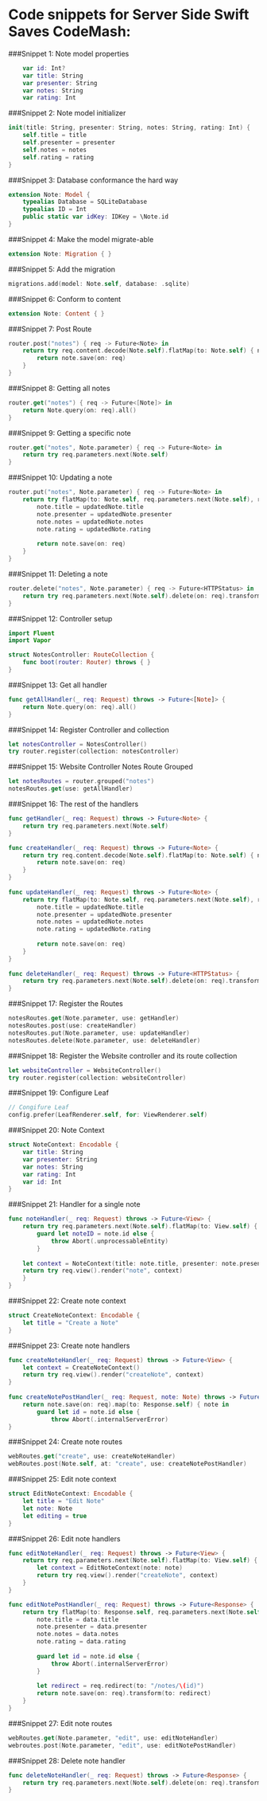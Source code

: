 # Code snippets for Server Side Swift Saves CodeMash: 

###Snippet 1: Note model properties
```swift
	var id: Int?
    var title: String
    var presenter: String
    var notes: String
    var rating: Int
``` 

###Snippet 2: Note model initializer
```swift
init(title: String, presenter: String, notes: String, rating: Int) {
	self.title = title
    self.presenter = presenter
    self.notes = notes
	self.rating = rating
}
```


###Snippet 3: Database conformance the hard way
```swift
extension Note: Model {
    typealias Database = SQLiteDatabase
    typealias ID = Int
    public static var idKey: IDKey = \Note.id 
}
```


###Snippet 4: Make the model migrate-able 
```swift
extension Note: Migration { }
```


###Snippet 5: Add the migration
```swift
migrations.add(model: Note.self, database: .sqlite)
```


###Snippet 6: Conform to content 
```swift
extension Note: Content { }
```


###Snippet 7: Post Route 
```swift
router.post("notes") { req -> Future<Note> in
	return try req.content.decode(Note.self).flatMap(to: Note.self) { note in
		return note.save(on: req)
	}
}
```


###Snippet 8: Getting all notes 
```swift
router.get("notes") { req -> Future<[Note]> in
	return Note.query(on: req).all()
}
```


###Snippet 9: Getting a specific note 
```swift
router.get("notes", Note.parameter) { req -> Future<Note> in
	return try req.parameters.next(Note.self)
}
```


###Snippet 10: Updating a note 
```swift
router.put("notes", Note.parameter) { req -> Future<Note> in
	return try flatMap(to: Note.self, req.parameters.next(Note.self), req.content.decode(Note.self)) { note, updatedNote in
		note.title = updatedNote.title
		note.presenter = updatedNote.presenter
		note.notes = updatedNote.notes
		note.rating = updatedNote.rating
            
		return note.save(on: req)
    }
}
```


###Snippet 11: Deleting a note 
```swift
router.delete("notes", Note.parameter) { req -> Future<HTTPStatus> in
	return try req.parameters.next(Note.self).delete(on: req).transform(to: .noContent)
}
```

###Snippet 12: Controller setup
```swift
import Fluent
import Vapor

struct NotesController: RouteCollection {
	func boot(router: Router) throws { }
}
```

###Snippet 13: Get all handler
```swift
func getAllHandler(_ req: Request) throws -> Future<[Note]> {
	return Note.query(on: req).all()
}
```

###Snippet 14: Register Controller and collection
```swift
let notesController = NotesController()
try router.register(collection: notesController)
```

###Snippet 15: Website Controller Notes Route Grouped
```swift
let notesRoutes = router.grouped("notes")
notesRoutes.get(use: getAllHandler)
```

###Snippet 16: The rest of the handlers
```swift
func getHandler(_ req: Request) throws -> Future<Note> {
	return try req.parameters.next(Note.self)
}

func createHandler(_ req: Request) throws -> Future<Note> {
	return try req.content.decode(Note.self).flatMap(to: Note.self) { note in
		return note.save(on: req)
	}
}
    
func updateHandler(_ req: Request) throws -> Future<Note> {
	return try flatMap(to: Note.self, req.parameters.next(Note.self), req.content.decode(Note.self)) { note, updatedNote in
		note.title = updatedNote.title
		note.presenter = updatedNote.presenter
		note.notes = updatedNote.notes
		note.rating = updatedNote.rating
            
		return note.save(on: req)
	}
}
    
func deleteHandler(_ req: Request) throws -> Future<HTTPStatus> {
	return try req.parameters.next(Note.self).delete(on: req).transform(to: .noContent)
}
```

###Snippet 17: Register the Routes 
```swift
notesRoutes.get(Note.parameter, use: getHandler)
notesRoutes.post(use: createHandler)
notesRoutes.put(Note.parameter, use: updateHandler)
notesRoutes.delete(Note.parameter, use: deleteHandler)
```

###Snippet 18: Register the Website controller and its route collection
```swift
let websiteController = WebsiteController()
try router.register(collection: websiteController)
```

###Snippet 19: Configure Leaf 
```swift
// Congifure Leaf
config.prefer(LeafRenderer.self, for: ViewRenderer.self)
```

###Snippet 20: Note Context
```swift
struct NoteContext: Encodable {
    var title: String
    var presenter: String
    var notes: String
    var rating: Int
    var id: Int
}
```

###Snippet 21: Handler for a single note 
```swift
func noteHandler(_ req: Request) throws -> Future<View> {
	return try req.parameters.next(Note.self).flatMap(to: View.self) { note in
		guard let noteID = note.id else {
			throw Abort(.unprocessableEntity)
		}
            
	let context = NoteContext(title: note.title, presenter: note.presenter, notes: note.notes, rating: note.rating, id: noteID)
	return try req.view().render("note", context)
	}
}
```

###Snippet 22: Create note context
```swift
struct CreateNoteContext: Encodable {
    let title = "Create a Note"
}
```

###Snippet 23: Create note handlers 
```swift
func createNoteHandler(_ req: Request) throws -> Future<View> {
	let context = CreateNoteContext()
	return try req.view().render("createNote", context)
}
    
func createNotePostHandler(_ req: Request, note: Note) throws -> Future<Response> {
	return note.save(on: req).map(to: Response.self) { note in
		guard let id = note.id else {
			throw Abort(.internalServerError)
}
```

###Snippet 24: Create note routes 
```swift
webRoutes.get("create", use: createNoteHandler)
webRoutes.post(Note.self, at: "create", use: createNotePostHandler)
```

###Snippet 25: Edit note context
```swift
struct EditNoteContext: Encodable {
    let title = "Edit Note"
    let note: Note
    let editing = true 
}
```

###Snippet 26: Edit note handlers
```swift
func editNoteHandler(_ req: Request) throws -> Future<View> {
    return try req.parameters.next(Note.self).flatMap(to: View.self) { note in
        let context = EditNoteContext(note: note)
        return try req.view().render("createNote", context)
    }
}

func editNotePostHandler(_ req: Request) throws -> Future<Response> {
    return try flatMap(to: Response.self, req.parameters.next(Note.self), req.content.decode(Note.self)) { note, data in
        note.title = data.title
        note.presenter = data.presenter
        note.notes = data.notes
        note.rating = data.rating
        
        guard let id = note.id else {
            throw Abort(.internalServerError)
        }
        
        let redirect = req.redirect(to: "/notes/\(id)")
        return note.save(on: req).transform(to: redirect)
    }
}
```

###Snippet 27: Edit note routes
```swift
webRoutes.get(Note.parameter, "edit", use: editNoteHandler)
webroutes.post(Note.parameter, "edit", use: editNotePostHandler)
```

###Snippet 28: Delete note handler
```swift
func deleteNoteHandler(_ req: Request) throws -> Future<Response> {
	return try req.parameters.next(Note.self).delete(on: req).transform(to: req.redirect(to: "/"))
}
```
